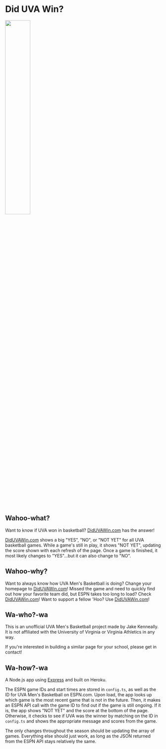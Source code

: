 # Did UVA Win?

<img height="40%" src="https://i.imgur.com/KSeFkJy.png">

## Wahoo-what?
Want to know if UVA won in basketball? [DidUVAWin.com](diduvawin.com) has the answer!

[DidUVAWin.com](diduvawin.com) shows a big "YES", "NO", or "NOT YET" for all UVA basketball games. While a game's still in play, it shows "NOT YET", updating the score shown with each refresh of the page. Once a game is finished, it most likely changes to "YES"...but it can also change to "NO".

## Wahoo-why?
Want to always know how UVA Men's Basketball is doing? Change your homepage to [DidUVAWin.com](diduvawin.com)! Missed the game and need to quickly find out how your favorite team did, but ESPN takes too long to load? Check [DidUVAWin.com](diduvawin.com)! Want to support a fellow 'Hoo? Use [DidUVAWin.com](diduvawin.com)!

## Wa-who?-wa
This is an unofficial UVA Men's Basketball project made by Jake Kenneally. It is not affiliated with the University of Virginia or Virginia Athletics in any way.

If you're interested in building a similar page for your school, please get in contact!

## Wa-how?-wa
A Node.js app using [Express](http://expressjs.com/) and built on Heroku.

The ESPN game IDs and start times are stored in `config.ts`, as well as the ID for UVA Men's Basketball on ESPN.com. Upon load, the app looks up which game is the most recent game that is not in the future. Then, it makes an ESPN API call with the game ID to find out if the game is still ongoing. If it is, the app shows "NOT YET" and the score at the bottom of the page. Otherwise, it checks to see if UVA was the winner by matching on the ID in `config.ts` and shows the appropriate message and scores from the game.

The only changes throughout the season should be updating the array of games. Everything else should just work, as long as the JSON returned from the ESPN API stays relatively the same.